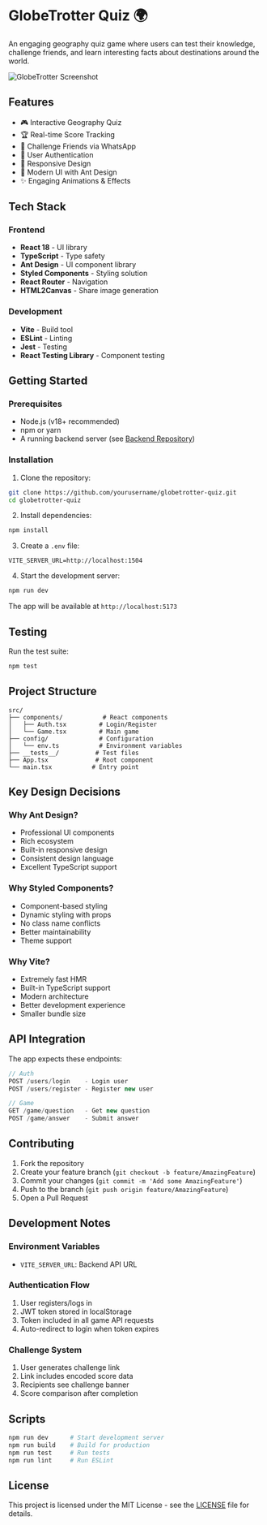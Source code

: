# GlobeTrotter Quiz 🌍

An engaging geography quiz game where users can test their knowledge, challenge friends, and learn interesting facts about destinations around the world.

![GlobeTrotter Screenshot](screenshot.png)

## Features

- 🎮 Interactive Geography Quiz
- 🏆 Real-time Score Tracking
- 👥 Challenge Friends via WhatsApp
- 🔐 User Authentication
- 📱 Responsive Design
- 🎨 Modern UI with Ant Design
- ✨ Engaging Animations & Effects

## Tech Stack

### Frontend
- **React 18** - UI library
- **TypeScript** - Type safety
- **Ant Design** - UI component library
- **Styled Components** - Styling solution
- **React Router** - Navigation
- **HTML2Canvas** - Share image generation

### Development
- **Vite** - Build tool
- **ESLint** - Linting
- **Jest** - Testing
- **React Testing Library** - Component testing

## Getting Started

### Prerequisites
- Node.js (v18+ recommended)
- npm or yarn
- A running backend server (see [Backend Repository](link-to-backend))

### Installation

1. Clone the repository:
```bash
git clone https://github.com/yourusername/globetrotter-quiz.git
cd globetrotter-quiz
```

2. Install dependencies:
```bash
npm install
```

3. Create a `.env` file:
```env
VITE_SERVER_URL=http://localhost:1504
```

4. Start the development server:
```bash
npm run dev
```

The app will be available at `http://localhost:5173`

## Testing

Run the test suite:
```bash
npm test
```

## Project Structure

```
src/
├── components/           # React components
│   ├── Auth.tsx         # Login/Register
│   └── Game.tsx         # Main game
├── config/              # Configuration
│   └── env.ts           # Environment variables
├── __tests__/          # Test files
├── App.tsx             # Root component
└── main.tsx           # Entry point
```

## Key Design Decisions

### Why Ant Design?
- Professional UI components
- Rich ecosystem
- Built-in responsive design
- Consistent design language
- Excellent TypeScript support

### Why Styled Components?
- Component-based styling
- Dynamic styling with props
- No class name conflicts
- Better maintainability
- Theme support

### Why Vite?
- Extremely fast HMR
- Built-in TypeScript support
- Modern architecture
- Better development experience
- Smaller bundle size

## API Integration

The app expects these endpoints:

```typescript
// Auth
POST /users/login    - Login user
POST /users/register - Register new user

// Game
GET /game/question   - Get new question
POST /game/answer    - Submit answer
```

## Contributing

1. Fork the repository
2. Create your feature branch (`git checkout -b feature/AmazingFeature`)
3. Commit your changes (`git commit -m 'Add some AmazingFeature'`)
4. Push to the branch (`git push origin feature/AmazingFeature`)
5. Open a Pull Request

## Development Notes

### Environment Variables
- `VITE_SERVER_URL`: Backend API URL

### Authentication Flow
1. User registers/logs in
2. JWT token stored in localStorage
3. Token included in all game API requests
4. Auto-redirect to login when token expires

### Challenge System
1. User generates challenge link
2. Link includes encoded score data
3. Recipients see challenge banner
4. Score comparison after completion

## Scripts

```bash
npm run dev      # Start development server
npm run build    # Build for production
npm run test     # Run tests
npm run lint     # Run ESLint
```

## License

This project is licensed under the MIT License - see the [LICENSE](LICENSE) file for details.
